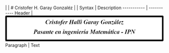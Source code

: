 | | # Cristofer H. Garay Gonzaléz | |
 Syntax      | Description
 ----------- | ----------- 
 Header      | ![header](https://raw.githubusercontent.com/cristophgaray/cristophgaray/main/Files/header.PNG)       
 Paragraph   | Text        